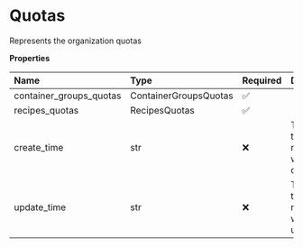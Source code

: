 # Quotas

Represents the organization quotas

**Properties**

| Name                    | Type                  | Required | Description                            |
| :---------------------- | :-------------------- | :------- | :------------------------------------- |
| container_groups_quotas | ContainerGroupsQuotas | ✅       |                                        |
| recipes_quotas          | RecipesQuotas         | ✅       |                                        |
| create_time             | str                   | ❌       | The time the resource was created      |
| update_time             | str                   | ❌       | The time the resource was last updated |
